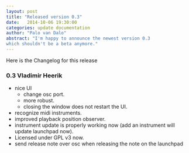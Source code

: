 ```yaml
---
layout: post
title: "Released version 0.3"
date:   2014-10-06 19:30:00
categories: update documentation
author: "Palo van Dalo"
abstract: "I'm happy to announce the newest version 0.3
which shouldn't be a beta anymore."
---
```


Here is the Changelog for this release

### 0.3 Vladimir Heerik

* nice UI
    * change osc port.
    * more robust.
    * closing the window does not restart the UI.
* recognize midi instruments.
* improved playback position observer.
* instrument update is properly working now (add an instrument will update launchpad now).
* Licensed under GPL v3 now.
* send release note over osc when releasing the note on the launchpad

